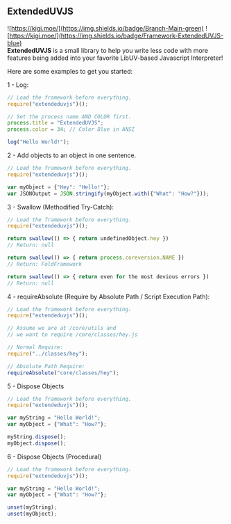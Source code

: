 
## ExtendedUVJS
![https://kigi.moe/](https://img.shields.io/badge/Branch-Main-green)
![https://kigi.moe/](https://img.shields.io/badge/Framework-ExtendedUVJS-blue)<br>
**ExtendedUVJS** is a small library to help you write less code with more features being added into your favorite LibUV-based Javascript Interpreter!

Here are some examples to get you started:

1 - Log: 
```js
// Load the framework before everything.
require("extendeduvjs")();

// Set the process name AND COLOR first.
process.title = "ExtendedUVJS";
process.color = 34; // Color Blue in ANSI

log("Hello World!");
```
2 - Add objects to an object in one sentence.
```js
// Load the framework before everything.
require("extendeduvjs")();

var myObject = {"Hey": "Hello!"};
var JSONOutput = JSON.stringify(myObject.with({"What": "How?"}));
```
3 - Swallow (Methodified Try-Catch): 
```js
// Load the framework before everything.
require("extendeduvjs")();

return swallow(() => { return undefinedObject.hey })
// Return: null

return swallow(() => { return process.coreversion.NAME })
// Return: FoldFramework

return swallow(() => { return even for the most devious errors })
// Return: null
```
4 - requireAbsolute (Require by Absolute Path / Script Execution Path): 
```js
// Load the framework before everything.
require("extendeduvjs")();

// Assume we are at /core/utils and
// we want to require /core/classes/hey.js

// Normal Require:
require("../classes/hey");

// Absolute Path Require:
requireAbsolute("core/classes/hey");
```
5 - Dispose Objects
```js
// Load the framework before everything.
require("extendeduvjs")();

var myString = "Hello World!";
var myObject = {"What": "How?"};

myString.dispose();
myObject.dispose();
```
6 - Dispose Objects (Procedural)
```js
// Load the framework before everything.
require("extendeduvjs")();

var myString = "Hello World!";
var myObject = {"What": "How?"};

unset(myString);
unset(myObject);
```
